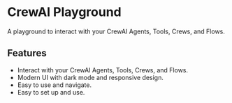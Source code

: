 # CrewAI Playground

A playground to interact with your CrewAI Agents, Tools, Crews, and Flows.

## Features

- Interact with your CrewAI Agents, Tools, Crews, and Flows.
- Modern UI with dark mode and responsive design.
- Easy to use and navigate.
- Easy to set up and use.
